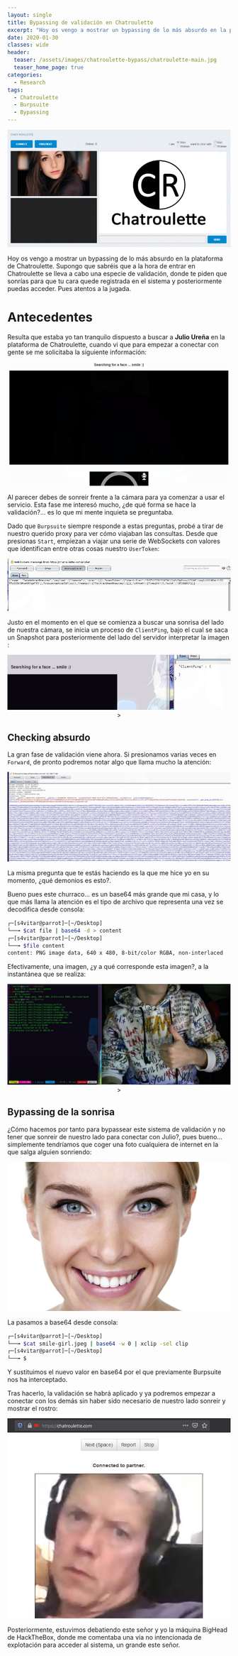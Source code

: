 ```yaml
---
layout: single
title: Bypassing de validación en Chatroulette
excerpt: "Hoy os vengo a mostrar un bypassing de lo más absurdo en la plataforma de Chatroulette. Supongo que sabréis que a la hora de entrar en Chatroulette se lleva a cabo una especie de validación, donde te piden que sonrías para que tu cara quede registrada en el sistema y posteriormente puedas acceder. Pues atentos a la jugada."
date: 2020-01-30
classes: wide
header:
  teaser: /assets/images/chatroulette-bypass/chatroulette-main.jpg
  teaser_home_page: true
categories:
  - Research
tags:
  - Chatroulette
  - Burpsuite
  - Bypassing
---
```


![](/assets/images/chatroulette-bypass/chatroulette-main.jpg)

Hoy os vengo a mostrar un bypassing de lo más absurdo en la plataforma de Chatroulette. Supongo que sabréis que a la hora de entrar en Chatroulette se lleva a cabo una especie de validación, donde te piden que sonrías para que tu cara quede registrada en el sistema y posteriormente puedas acceder. Pues atentos a la jugada.

# Antecedentes

Resulta que estaba yo tan tranquilo dispuesto a buscar a **Julio Ureña** en la plataforma de Chatroulette, cuando vi que para empezar a conectar con gente se me solicitaba la siguiente información:

<p align="center">
<img src="/assets/images/chatroulette-bypass/smile.jpg">
</p>

Al parecer debes de sonreir frente a la cámara para ya comenzar a usar el servicio. Esta fase me interesó mucho, ¿de qué forma se hace la validación?... es lo que mi mente inquieta se preguntaba.

Dado que `Burpsuite` siempre responde a estas preguntas, probé a tirar de nuestro querido proxy para ver cómo viajaban las consultas. Desde que presionas `Start`, empiezan a viajar una serie de WebSockets con valores que identifican entre otras cosas nuestro `UserToken`:

<p align="center">
<img src="/assets/images/chatroulette-bypass/burp-first.png">
</p>

Justo en el momento en el que se comienza a buscar una sonrisa del lado de nuestra cámara, se inicia un proceso de `ClientPing`, bajo el cual se saca un Snapshot para posteriormente del lado del servidor interpretar la imagen :

<p align="center">
<img src="/assets/images/chatroulette-bypass/clientping.png">>
</p>

## Checking absurdo

La gran fase de validación viene ahora. Si presionamos varias veces en `Forward`, de pronto podremos notar algo que llama mucho la atención:

<p align="center">
<img src="/assets/images/chatroulette-bypass/base64.png">
</p>

La misma pregunta que te estás haciendo es la que me hice yo en su momento, ¿qué demonios es esto?. 

Bueno pues este churraco... es un base64 más grande que mi casa, y lo que más llama la atención es el tipo de archivo que representa una vez se decodifica desde consola:

```bash
┌─[s4vitar@parrot]─[~/Desktop]
└──╼ $cat file | base64 -d > content
┌─[s4vitar@parrot]─[~/Desktop]
└──╼ $file content 
content: PNG image data, 640 x 480, 8-bit/color RGBA, non-interlaced
```

Efectivamente, una imagen, ¿y a qué corresponde esta imagen?, a la instantánea que se realiza:

<p align="center">
<img src="/assets/images/chatroulette-bypass/instantanea-base64.png">>
</p>

## Bypassing de la sonrisa

¿Cómo hacemos por tanto para bypassear este sistema de validación y no tener que sonreir de nuestro lado para conectar con Julio?, pues bueno... simplemente tendríamos que coger una foto cualquiera de internet en la que salga alguien sonriendo:

<p align="center">
<img src="/assets/images/chatroulette-bypass/smile-girl.jpeg">
</p>

La pasamos a base64 desde consola:

```bash
┌─[s4vitar@parrot]─[~/Desktop]
└──╼ $cat smile-girl.jpeg | base64 -w 0 | xclip -sel clip
┌─[s4vitar@parrot]─[~/Desktop]
└──╼ $
```

Y sustituimos el nuevo valor en base64 por el que previamente Burpsuite nos ha interceptado. 

Tras hacerlo, la validación se habrá aplicado y ya podremos empezar a conectar con los demás sin haber sido necesario de nuestro lado sonreir y mostrar el rostro:

<p align="center">
<img src="/assets/images/chatroulette-bypass/man.jpg">
</p>

Posteriormente, estuvimos debatiendo este señor y yo la máquina BigHead de HackTheBox, donde me comentaba una vía no intencionada de explotación para acceder al sistema, un grande este señor.

